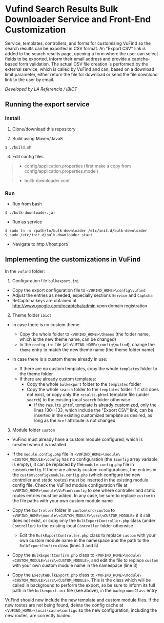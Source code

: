 # Vufind Search Results Bulk Downloader Service and Front-End Customization

Service, templates, controllers, and forms for customizing VuFind so the search results can be exported in CSV format. An "Export CSV" link is added to the search results page, opening a form where the user can select fields to be exported, inform their email address and provide a captcha-based form validation. The actual CSV file creation is performed by the external service, which is called by VuFind and can, based on a download limit parameter, either return the file for download or send the file download link to the user by email.

*Developed by LA Referencia / IBICT*

## Running the export service

### Install

1. Clone/download this repository

2. Build using Maven/Java8

```
$ ./build.sh
```

3. Edit config files

> - config/application.properties (first make a copy from config/application.properties.model)

> - bullk-downloader.conf

### Run

- Run from bash

```
$ ./bulk-downloader.jar
```

- Run as service

```
$ sudo ln -s /path/to/bulk-downloader /etc/init.d/bulk-downloader
$ sudo /etc/init.d/bulk-downloader start
``` 

- Navigate to http://host:port/ 

## Implementing the customizations in VuFind

In the `vufind` folder:

1. Configuration file `bulkexport.ini`

- Copy the export configuration file to `<VUFIND_HOME>\config\vufind`
- Adjust the entries as needed, especially sections `Service` and `Captcha`
- ReCaptcha keys are obtained at http://www.google.com/recaptcha/admin upon domain registration

2. Theme folder `ibict`

- In case there is no custom theme:
	- Copy the whole folder to `<VUFIND_HOME>\themes` (the folder name, which is the new theme name, can be changed)
	- In the `config.ini` file (at `<VUFIND_HOME>\config\vufind`), change the `theme` entry to match the new theme name (the theme folder name)
	
- In case there is a custom theme already in use:
	- If there are no custom templates, copy the whole `templates` folder to the theme folder
	- If there are already custom templates:
		- Copy the whole `bulkexport` folder to the `templates` folder
		- Copy the whole `search` folder to the `templates` folder if it still does not exist, or copy only the `results.phtml` template file (under `search`)  to the existing local `search` folder otherwise
			- If the `results.phtml` template is already customized, only the lines 130--133, which include the "Export CSV" link, can be inserted in the existing customized template as desired, as long as the `href` attribute is not changed
		
3. Module folder `custom`

- VuFind must already have a custom module configured, which is created when it is installed

- If the `module.config.php` file in `<VUFIND_HOME>\module\<CUSTOM_MODULE>\config` has no configuration (the `$config` array variable is empty), it can be replaced by the `module.config.php` file in `custom\config`. If there are already custom configurations, the entries in the `custom\config\module.config.php` (which configure the new controller and static routes) must be inserted in the existing module config file. Check the VuFind module configuration file at `<VUFIND_HOME>\module\VuFind\config` to see where controller and static routes entries must be added. In any case, be sure to replace `custom` in the file paths with your own custom module name

- Copy the `Controller` folder in `custom\src\custom` to `<VUFIND_HOME>\module\<CUSTOM_MODULE>\src\<CUSTOM_MODULE>` if it still does not exist, or copy only the `BulkExportController.php` class (under `Controller`) to the existing local `Controller` folder otherwise
	- Edit the `BulkExportController.php` class to replace `custom` with your own custom module name in the namespace and the path to the `BulkExportConfirm` class (lines 3 and 5)
	
- Copy the `BulkExportConfirm.php` class to `<VUFIND_HOME>\module\<CUSTOM_MODULE>\src\<CUSTOM_MODULE>`, and edit the file to replace `custom` with your own custom module name in the namespace (line 3)

- Copy the `ExecuteBulkExport.php` class to `<VUFIND_HOME>\module\<CUSTOM_MODULE>\src\<CUSTOM_MODULE>`. This is the class which will be called in background to perform the export, so be sure to inform its full path in the `bulkexport.ini` file (see above), in the `backgroundClass` entry

VuFind should now include the new template and custom module files. If the new routes are not being found, delete the config cache at `<VUFIND_HOME>\local\cache\configs` so the new configuration, including the new routes, are correctly loaded.
